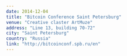 ```yaml
---
date: 2014-12-04
title: "Bitcoin Conference Saint Petersburg"
venue: "Creative claster ArtMuze"
address: "Line 13, building 70-72"
city: "Saint Petersburg"
country: "Russia"
link: "http://bitcoinconf.spb.ru/en"
---
```

